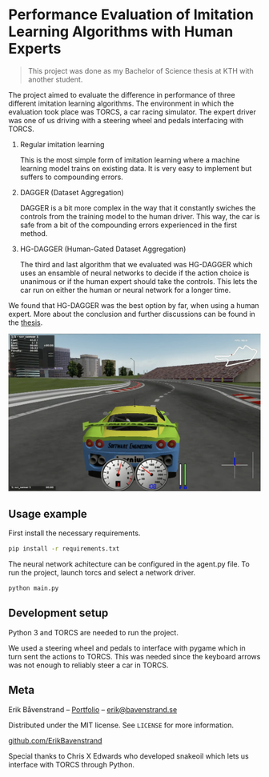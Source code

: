 # Performance Evaluation of Imitation Learning Algorithms with Human Experts
> This project was done as my Bachelor of Science thesis at KTH with another student.

The project aimed to evaluate the difference in performance of three different imitation learning algorithms. The environment in which the evaluation took place was TORCS, a car racing simulator. The expert driver was one of us driving with a steering wheel and pedals interfacing with TORCS.
1. Regular imitation learning

   This is the most simple form of imitation learning where a machine learning model trains on existing data. It is very easy to implement but suffers to compounding errors.
2. DAGGER (Dataset Aggregation)

   DAGGER is a bit more complex in the way that it constantly swiches the controls from the training model to the human driver. This way, the car is safe from a bit of the compounding errors experienced in the first method.
3. HG-DAGGER (Human-Gated Dataset Aggregation)
   
   The third and last algorithm that we evaluated was HG-DAGGER which uses an ensamble of neural networks to decide if the action choice is unanimous or if the human expert should take the controls. This lets the car run on either the human or neural network for a longer time.

We found that HG-DAGGER was the best option by far, when using a human expert. More about the conclusion and further discussions can be found in the [thesis](Performance_Evaluation_of_Imitation_Learning_Algorithms_with_Human_Experts.pdf).

<p align="center">
  <img src="./images/1.png" />
</p>

## Usage example
First install the necessary requirements.

```sh
pip install -r requirements.txt
```

The neural network achitecture can be configured in the agent.py file. To run the project, launch torcs and select a network driver.

```sh
python main.py
```

## Development setup

Python 3 and TORCS are needed to run the project.

We used a steering wheel and pedals to interface with pygame which in turn sent the actions to TORCS. This was needed since the keyboard arrows was not enough to reliably steer a car in TORCS.


## Meta

Erik Båvenstrand – [Portfolio](https://bavenstrand.se) – erik@bavenstrand.se

Distributed under the MIT license. See ``LICENSE`` for more information.

[github.com/ErikBavenstrand](https://github.com/ErikBavenstrand)

Special thanks to Chris X Edwards who developed snakeoil which lets us interface with TORCS through Python.